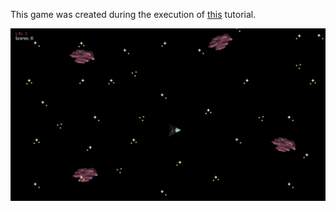 This game was created during the execution of [this](https://www.youtube.com/playlist?list=PLT5SmGbogizHYeLFOMRn2N-PcTUAqwp2s) tutorial.

![](screenshot.png)
